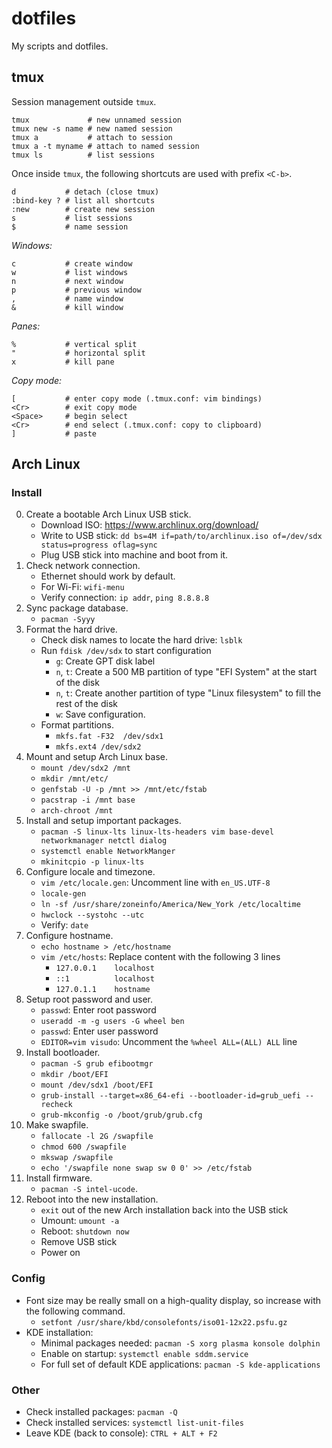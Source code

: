 # dotfiles
My scripts and dotfiles.

## tmux

Session management outside `tmux`.

    tmux             # new unnamed session
    tmux new -s name # new named session
    tmux a           # attach to session
    tmux a -t myname # attach to named session
    tmux ls          # list sessions

Once inside `tmux`, the following shortcuts are used with prefix `<C-b>`.

    d           # detach (close tmux)
    :bind-key ? # list all shortcuts
    :new        # create new session
    s           # list sessions
    $           # name session

_Windows:_

    c           # create window
    w           # list windows
    n           # next window
    p           # previous window
    ,           # name window
    &           # kill window

_Panes:_

    %           # vertical split
    "           # horizontal split
    x           # kill pane

_Copy mode:_

    [           # enter copy mode (.tmux.conf: vim bindings)
    <Cr>        # exit copy mode
    <Space>     # begin select
    <Cr>        # end select (.tmux.conf: copy to clipboard)
    ]           # paste

## Arch Linux

### Install
0. Create a bootable Arch Linux USB stick.
    * Download ISO: <https://www.archlinux.org/download/>
    * Write to USB stick: `dd bs=4M if=path/to/archlinux.iso of=/dev/sdx status=progress oflag=sync`
    * Plug USB stick into machine and boot from it.
1. Check network connection.
    * Ethernet should work by default.
    * For Wi-Fi: `wifi-menu`
    * Verify connection: `ip addr`, `ping 8.8.8.8`
2. Sync package database.
    * `pacman -Syyy`
3. Format the hard drive.
    * Check disk names to locate the hard drive: `lsblk`
    * Run `fdisk /dev/sdx` to start configuration
        * `g`: Create GPT disk label
        * `n`, `t`: Create a 500 MB partition of type "EFI System" at the start of the disk
        * `n`, `t`: Create another partition of type "Linux filesystem" to fill the rest of the disk
        * `w`: Save configuration.
    * Format partitions.
        * `mkfs.fat -F32  /dev/sdx1`
        * `mkfs.ext4 /dev/sdx2`
4. Mount and setup Arch Linux base.
    * `mount /dev/sdx2 /mnt`
    * `mkdir /mnt/etc/`
    * `genfstab -U -p /mnt >> /mnt/etc/fstab`
    * `pacstrap -i /mnt base`
    * `arch-chroot /mnt`
5. Install and setup important packages.
    * `pacman -S linux-lts linux-lts-headers vim base-devel networkmanager netctl dialog`
    * `systemctl enable NetworkManger`
    * `mkinitcpio -p linux-lts`
6. Configure locale and timezone.
    * `vim /etc/locale.gen`: Uncomment line with `en_US.UTF-8`
    * `locale-gen`
    * `ln -sf /usr/share/zoneinfo/America/New_York /etc/localtime`
    * `hwclock --systohc --utc`
    * Verify: `date`
7. Configure hostname.
    * `echo hostname > /etc/hostname`
    * `vim /etc/hosts`: Replace content with the following 3 lines
        * `127.0.0.1	localhost`
        * `::1		    localhost`
        * `127.0.1.1    hostname`
8. Setup root password and user.
    * `passwd`: Enter root password
    * `useradd -m -g users -G wheel ben`
    * `passwd`: Enter user password
    * `EDITOR=vim visudo`: Uncomment the `%wheel ALL=(ALL) ALL` line
9. Install bootloader.
    * `pacman -S grub efibootmgr`
    * `mkdir /boot/EFI`
    * `mount /dev/sdx1 /boot/EFI`
    * `grub-install --target=x86_64-efi --bootloader-id=grub_uefi --recheck`
    * `grub-mkconfig -o /boot/grub/grub.cfg`
10. Make swapfile.
    * `fallocate -l 2G /swapfile`
    * `chmod 600 /swapfile`
    * `mkswap /swapfile`
    * `echo '/swapfile none swap sw 0 0' >> /etc/fstab`
11. Install firmware.
    * `pacman -S intel-ucode`.
12. Reboot into the new installation.
    * `exit` out of the new Arch installation back into the USB stick
    * Umount: `umount -a`
    * Reboot: `shutdown now`
    * Remove USB stick
    * Power on

### Config
* Font size may be really small on a high-quality display, so increase with the following command.
    * `setfont /usr/share/kbd/consolefonts/iso01-12x22.psfu.gz`
* KDE installation:
    * Minimal packages needed: `pacman -S xorg plasma konsole dolphin`
    * Enable on startup: `systemctl enable sddm.service`
    * For full set of default KDE applications: `pacman -S kde-applications`

### Other
* Check installed packages: `pacman -Q`
* Check installed services: `systemctl list-unit-files`
* Leave KDE (back to console): `CTRL + ALT + F2`

